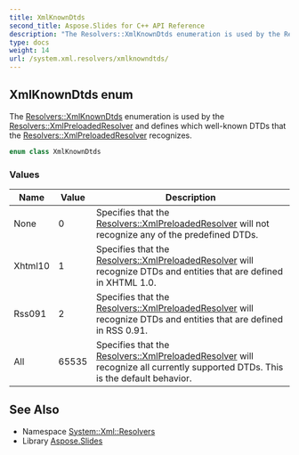 ```yaml
---
title: XmlKnownDtds
second_title: Aspose.Slides for C++ API Reference
description: "The Resolvers::XmlKnownDtds enumeration is used by the Resolvers::XmlPreloadedResolver and defines which well-known DTDs that the Resolvers::XmlPreloadedResolver recognizes."
type: docs
weight: 14
url: /system.xml.resolvers/xmlknowndtds/
---
```

## XmlKnownDtds enum


The [Resolvers::XmlKnownDtds](./) enumeration is used by the [Resolvers::XmlPreloadedResolver](../xmlpreloadedresolver/) and defines which well-known DTDs that the [Resolvers::XmlPreloadedResolver](../xmlpreloadedresolver/) recognizes.

```cpp
enum class XmlKnownDtds
```

### Values

| Name | Value | Description |
| --- | --- | --- |
| None | 0 | Specifies that the [Resolvers::XmlPreloadedResolver](../xmlpreloadedresolver/) will not recognize any of the predefined DTDs. |
| Xhtml10 | 1 | Specifies that the [Resolvers::XmlPreloadedResolver](../xmlpreloadedresolver/) will recognize DTDs and entities that are defined in XHTML 1.0. |
| Rss091 | 2 | Specifies that the [Resolvers::XmlPreloadedResolver](../xmlpreloadedresolver/) will recognize DTDs and entities that are defined in RSS 0.91. |
| All | 65535 | Specifies that the [Resolvers::XmlPreloadedResolver](../xmlpreloadedresolver/) will recognize all currently supported DTDs. This is the default behavior. |

## See Also

* Namespace [System::Xml::Resolvers](../)
* Library [Aspose.Slides](../../)